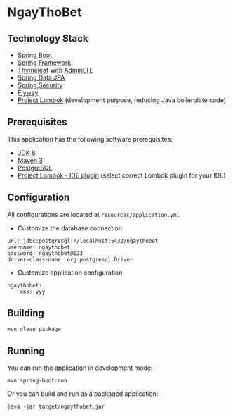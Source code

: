 # NgayThoBet

## Technology Stack
- [Spring Boot](https://projects.spring.io/spring-boot/)
- [Spring Framework](http://projects.spring.io/spring-framework/)
- [Thymeleaf](http://www.thymeleaf.org/) with [AdminLTE](https://almsaeedstudio.com/themes/AdminLTE/index2.html)
- [Spring Data JPA](http://projects.spring.io/spring-data-jpa/)
- [Spring Security](https://projects.spring.io/spring-security/)
- [Flyway](https://flywaydb.org/)
- [Project Lombok](https://projectlombok.org/) (development purpose, reducing Java boilerplate code)

## Prerequisites
This application has the following software prerequisites:

* [JDK 8](http://www.oracle.com/technetwork/java/javase/downloads/jdk8-downloads-2133151.html)
* [Maven 3](https://maven.apache.org/download.cgi)
* [PostgreSQL](https://www.postgresql.org/)
* [Project Lombok - IDE plugin](https://projectlombok.org/download.html) (select correct Lombok plugin for your IDE)


## Configuration
All configurations are located at `resources/application.yml`

* Customize the database connection
```
url: jdbc:postgresql://localhost:5432/ngaythobet
username: ngaythobet
password: ngaythobet@123
driver-class-name: org.postgresql.Driver
```

* Customize application configuration
```
ngaythobet:
    xxx: yyy
```

## Building
```
mvn clean package
```

## Running
You can run the application in development mode:
```
mvn spring-boot:run
```

Or you can build and run as a packaged application:
```
java -jar target/ngaythobet.jar
```
